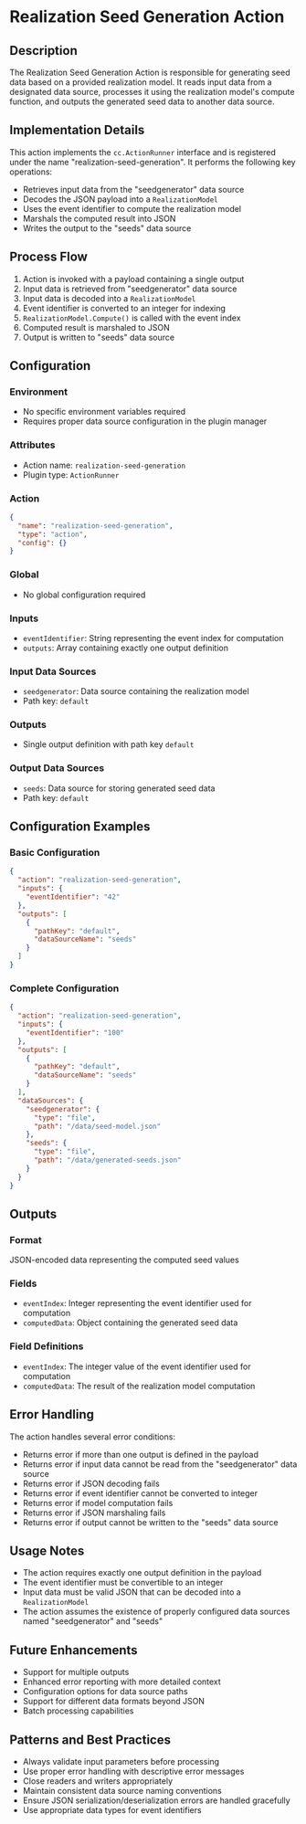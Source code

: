 # Realization Seed Generation Action

## Description
The Realization Seed Generation Action is responsible for generating seed data based on a provided realization model. It reads input data from a designated data source, processes it using the realization model's compute function, and outputs the generated seed data to another data source.

## Implementation Details
This action implements the `cc.ActionRunner` interface and is registered under the name "realization-seed-generation". It performs the following key operations:
- Retrieves input data from the "seedgenerator" data source
- Decodes the JSON payload into a `RealizationModel`
- Uses the event identifier to compute the realization model
- Marshals the computed result into JSON
- Writes the output to the "seeds" data source

## Process Flow
1. Action is invoked with a payload containing a single output
2. Input data is retrieved from "seedgenerator" data source
3. Input data is decoded into a `RealizationModel`
4. Event identifier is converted to an integer for indexing
5. `RealizationModel.Compute()` is called with the event index
6. Computed result is marshaled to JSON
7. Output is written to "seeds" data source

## Configuration

### Environment
- No specific environment variables required
- Requires proper data source configuration in the plugin manager

### Attributes
- Action name: `realization-seed-generation`
- Plugin type: `ActionRunner`

### Action
```json
{
  "name": "realization-seed-generation",
  "type": "action",
  "config": {}
}
```

### Global
- No global configuration required

### Inputs
- `eventIdentifier`: String representing the event index for computation
- `outputs`: Array containing exactly one output definition

### Input Data Sources
- `seedgenerator`: Data source containing the realization model
- Path key: `default`

### Outputs
- Single output definition with path key `default`

### Output Data Sources
- `seeds`: Data source for storing generated seed data
- Path key: `default`

## Configuration Examples

### Basic Configuration
```json
{
  "action": "realization-seed-generation",
  "inputs": {
    "eventIdentifier": "42"
  },
  "outputs": [
    {
      "pathKey": "default",
      "dataSourceName": "seeds"
    }
  ]
}
```

### Complete Configuration
```json
{
  "action": "realization-seed-generation",
  "inputs": {
    "eventIdentifier": "100"
  },
  "outputs": [
    {
      "pathKey": "default",
      "dataSourceName": "seeds"
    }
  ],
  "dataSources": {
    "seedgenerator": {
      "type": "file",
      "path": "/data/seed-model.json"
    },
    "seeds": {
      "type": "file",
      "path": "/data/generated-seeds.json"
    }
  }
}
```

## Outputs

### Format
JSON-encoded data representing the computed seed values

### Fields
- `eventIndex`: Integer representing the event identifier used for computation
- `computedData`: Object containing the generated seed data

### Field Definitions
- `eventIndex`: The integer value of the event identifier used for computation
- `computedData`: The result of the realization model computation

## Error Handling
The action handles several error conditions:
- Returns error if more than one output is defined in the payload
- Returns error if input data cannot be read from the "seedgenerator" data source
- Returns error if JSON decoding fails
- Returns error if event identifier cannot be converted to integer
- Returns error if model computation fails
- Returns error if JSON marshaling fails
- Returns error if output cannot be written to the "seeds" data source

## Usage Notes
- The action requires exactly one output definition in the payload
- The event identifier must be convertible to an integer
- Input data must be valid JSON that can be decoded into a `RealizationModel`
- The action assumes the existence of properly configured data sources named "seedgenerator" and "seeds"

## Future Enhancements
- Support for multiple outputs
- Enhanced error reporting with more detailed context
- Configuration options for data source paths
- Support for different data formats beyond JSON
- Batch processing capabilities

## Patterns and Best Practices
- Always validate input parameters before processing
- Use proper error handling with descriptive error messages
- Close readers and writers appropriately
- Maintain consistent data source naming conventions
- Ensure JSON serialization/deserialization errors are handled gracefully
- Use appropriate data types for event identifiers